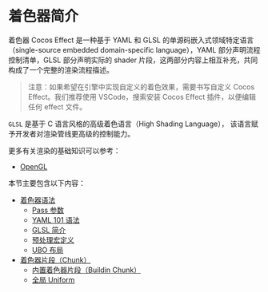 #  着色器简介

<!-- 
![](img/effect-overview.png)
-->

着色器 Cocos Effect 是一种基于 YAML 和 GLSL 的单源码嵌入式领域特定语言（single-source embedded domain-specific language），YAML 部分声明流程控制清单，GLSL 部分声明实际的 shader 片段，这两部分内容上相互补充，共同构成了一个完整的渲染流程描述。

>注意：如果希望在引擎中实现自定义的着色效果，需要书写自定义 Cocos Effect。我们推荐使用 VSCode，搜索安装 Cocos Effect 插件，以便编辑任何 effect 文件。

`GLSL` 是基于 C 语言风格的高级着色语言（High Shading Language）， 该语言赋予开发者对渲染管线更高级的控制能力。

更多有关渲染的基础知识可以参考：

- [OpenGL](https://learnopengl-cn.github.io/)

本节主要包含以下内容：

- [着色器语法](effect-framework.md)
  - [Pass 参数](pass-parameter-list.md)
  - [YAML 101 语法](yaml-101.md)
  - [GLSL 简介](glsl.md)
  - [预处理宏定义](macros.md)
  - [UBO 布局](ubo.md)
- [着色器片段（Chunk）](effect-chunk-index.md)
    - [内置着色器片段（Buildin Chunk）](effect-buildin-chunk.md)         
    - [全局 Uniform](uniform.md)  